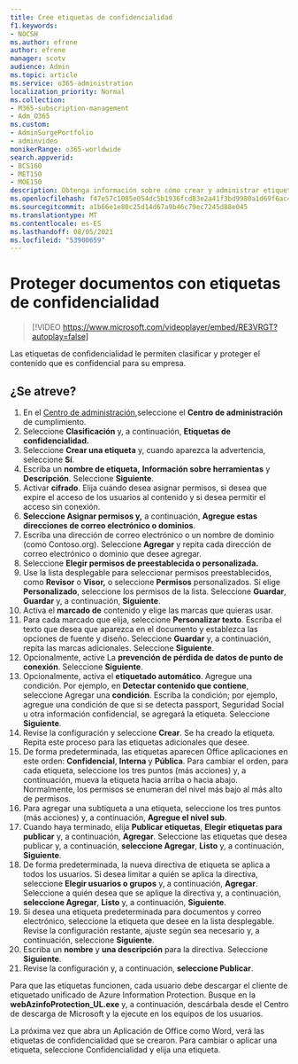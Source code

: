 ```yaml
---
title: Cree etiquetas de confidencialidad
f1.keywords:
- NOCSH
ms.author: efrene
author: efrene
manager: scotv
audience: Admin
ms.topic: article
ms.service: o365-administration
localization_priority: Normal
ms.collection:
- M365-subscription-management
- Adm_O365
ms.custom:
- AdminSurgePortfolio
- adminvideo
monikerRange: o365-worldwide
search.appverid:
- BCS160
- MET150
- MOE150
description: Obtenga información sobre cómo crear y administrar etiquetas de confidencialidad.
ms.openlocfilehash: f47e57c1085e054dc5b1936fcd83e2a41f3bd9980a1d69f6ac41451e1596a2e3
ms.sourcegitcommit: a1b66e1e80c25d14d67a9b46c79ec7245d88e045
ms.translationtype: MT
ms.contentlocale: es-ES
ms.lasthandoff: 08/05/2021
ms.locfileid: "53900659"
---
```

# <a name="protect-documents-with-sensitivity-labels"></a>Proteger documentos con etiquetas de confidencialidad

> [!VIDEO https://www.microsoft.com/videoplayer/embed/RE3VRGT?autoplay=false]

Las etiquetas de confidencialidad le permiten clasificar y proteger el contenido que es confidencial para su empresa.

## <a name="try-it"></a>¿Se atreve?

1. En el [Centro de administración,](https://admin.microsoft.com)seleccione el **Centro de administración** de cumplimiento.
1. Seleccione **Clasificación** y, a continuación, **Etiquetas de confidencialidad.**
1. Seleccione **Crear una etiqueta** y, cuando aparezca la advertencia, seleccione **Sí**.
1. Escriba un **nombre de etiqueta,** **Información sobre herramientas** y **Descripción**. Seleccione **Siguiente**.
1. Activar **cifrado**. Elija cuándo desea asignar permisos, si desea que expire el acceso de los usuarios al contenido y si desea permitir el acceso sin conexión.
1. **Seleccione Asignar permisos y,** a continuación, **Agregue estas direcciones de correo electrónico o dominios**.
1. Escriba una dirección de correo electrónico o un nombre de dominio (como Contoso.org).  Seleccione **Agregar** y repita cada dirección de correo electrónico o dominio que desee agregar.
1. Seleccione **Elegir permisos de preestablecida o personalizada.**
1. Use la lista desplegable para seleccionar permisos preestablecidos, como **Revisor** o **Visor,** o seleccione **Permisos** personalizados. Si elige **Personalizado**, seleccione los permisos de la lista. Seleccione **Guardar**, **Guardar** y, a continuación, **Siguiente**.
1. Activa el **marcado de** contenido y elige las marcas que quieras usar.
1. Para cada marcado que elija, seleccione **Personalizar texto**. Escriba el texto que desea que aparezca en el documento y establezca las opciones de fuente y diseño. Seleccione **Guardar** y, a continuación, repita las marcas adicionales. Seleccione **Siguiente**.
1. Opcionalmente, active La **prevención de pérdida de datos de punto de conexión**. Seleccione **Siguiente**.
1. Opcionalmente, activa el **etiquetado automático**. Agregue una condición. Por ejemplo, en **Detectar contenido que contiene**, seleccione Agregar una **condición**. Escriba la condición; por ejemplo, agregue una condición de que si se detecta passport, Seguridad Social u otra información confidencial, se agregará la etiqueta. Seleccione **Siguiente**.
1. Revise la configuración y seleccione **Crear**. Se ha creado la etiqueta. Repita este proceso para las etiquetas adicionales que desee.
1. De forma predeterminada, las etiquetas aparecen Office aplicaciones en este orden: **Confidencial**, **Interna** y **Pública**. Para cambiar el orden, para cada etiqueta, seleccione los tres puntos (más acciones) y, a continuación, mueva la etiqueta hacia arriba o hacia abajo. Normalmente, los permisos se enumeran del nivel más bajo al más alto de permisos.
1. Para agregar una subtiqueta a una etiqueta, seleccione los tres puntos (más acciones) y, a continuación, **Agregue el nivel sub**.
1. Cuando haya terminado, elija **Publicar etiquetas**, **Elegir etiquetas para publicar** y, a continuación, **Agregar**. Seleccione las etiquetas que desea publicar y, a continuación, **seleccione Agregar**, **Listo** y, a continuación, **Siguiente**.
1. De forma predeterminada, la nueva directiva de etiqueta se aplica a todos los usuarios. Si desea limitar a quién se aplica la directiva, seleccione **Elegir usuarios o grupos** y, a continuación, **Agregar**. Seleccione a quién desea que se aplique la directiva y, a continuación, **seleccione Agregar**, **Listo** y, a continuación, **Siguiente**.
1. Si desea una etiqueta predeterminada para documentos y correo electrónico, seleccione la etiqueta que desee en la lista desplegable. Revise la configuración restante, ajuste según sea necesario y, a continuación, seleccione **Siguiente**.
1. Escriba un **nombre** y **una descripción** para la directiva. Seleccione **Siguiente**.
1. Revise la configuración y, a continuación, **seleccione Publicar**.

Para que las etiquetas funcionen, cada usuario debe descargar el cliente de etiquetado unificado de Azure Information Protection. Busque en la **webAzinfoProtection_UL.exe** y, a continuación, descárbala desde el Centro de descarga de Microsoft y la ejecute en los equipos de los usuarios.

La próxima vez que abra un Aplicación de Office como Word, verá las etiquetas de confidencialidad que se crearon. Para cambiar o aplicar una etiqueta, seleccione Confidencialidad y elija una etiqueta.

